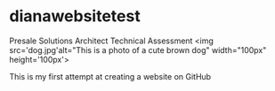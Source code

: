 # dianawebsitetest
 Presale Solutions Architect Technical Assessment
<img src='dog.jpg'alt="This is a photo of a cute brown dog" width="100px" height='100px'>
<html>

<head>

<title>Thank you</title>

</head>

<body>
This is my first attempt at creating a website on GitHub

</body>

</html>
